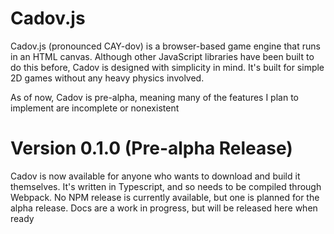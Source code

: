 # Cadov.js
Cadov.js (pronounced CAY-dov) is a browser-based game engine that runs in an HTML canvas. Although other JavaScript libraries have been built to do this before, Cadov is designed with simplicity in mind. It's built for simple 2D games without any heavy physics involved.

As of now, Cadov is pre-alpha, meaning many of the features I plan to implement are incomplete or nonexistent

# Version 0.1.0 (Pre-alpha Release)
Cadov is now available for anyone who wants to download and build it themselves. It's written in Typescript, and so needs to be compiled through Webpack. No NPM release is currently available, but one is planned for the alpha release. Docs are a work in progress, but will be released here when ready